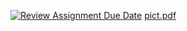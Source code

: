 [![Review Assignment Due Date](https://classroom.github.com/assets/deadline-readme-button-24ddc0f5d75046c5622901739e7c5dd533143b0c8e959d652212380cedb1ea36.svg)](https://classroom.github.com/a/yiIWFRCN)
[pict.pdf](https://github.com/mirea-deep-learning/task-1-pytorch-basics-proxod3-first/files/12878804/pict.pdf)
